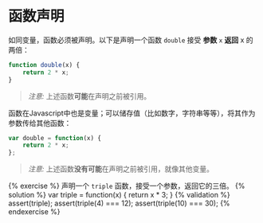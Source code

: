 # 函数声明

如同变量，函数必须被声明。以下是声明一个函数 `double` 接受 **参数** `x` **返回** x 的两倍： 

```javascript
function double(x) {
    return 2 * x;
}
```

>*注意:* 上述函数**可能**在声明之前被引用。 

函数在Javascript中也是变量；可以储存值（比如数字，字符串等等），将其作为参数传给其他函数：	

```javascript
var double = function(x) {
    return 2 * x;
};
```

>*注意:* 上述函数**没有可能**在声明之前被引用，就像其他变量。

{% exercise %}
声明一个 `triple` 函数，接受一个参数，返回它的三倍。
{% solution %}
var triple = function(x) {
    return x * 3;
}
{% validation %}
assert(triple);
assert(triple(4) === 12);
assert(triple(10) === 30);
{% endexercise %}
